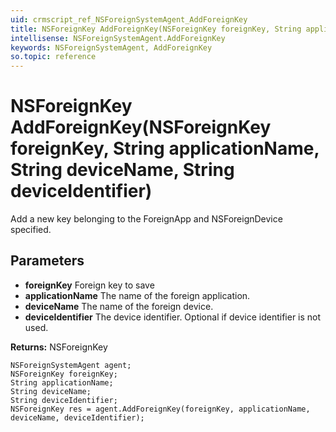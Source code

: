```yaml
---
uid: crmscript_ref_NSForeignSystemAgent_AddForeignKey
title: NSForeignKey AddForeignKey(NSForeignKey foreignKey, String applicationName, String deviceName, String deviceIdentifier)
intellisense: NSForeignSystemAgent.AddForeignKey
keywords: NSForeignSystemAgent, AddForeignKey
so.topic: reference
---
```


# NSForeignKey AddForeignKey(NSForeignKey foreignKey, String applicationName, String deviceName, String deviceIdentifier)

Add a new key belonging to the ForeignApp and NSForeignDevice specified.

## Parameters

* **foreignKey** Foreign key to save
* **applicationName** The name of the foreign application.
* **deviceName** The name of the foreign device.
* **deviceIdentifier** The device identifier. Optional if device identifier is not used.

**Returns:** NSForeignKey

```crmscript
NSForeignSystemAgent agent;
NSForeignKey foreignKey;
String applicationName;
String deviceName;
String deviceIdentifier;
NSForeignKey res = agent.AddForeignKey(foreignKey, applicationName, deviceName, deviceIdentifier);
```

